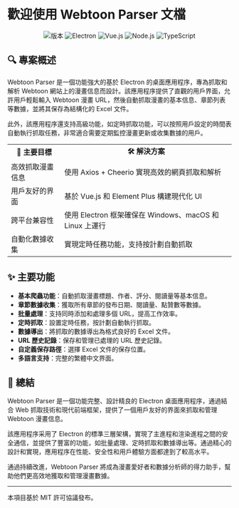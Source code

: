 # 歡迎使用 Webtoon Parser 文檔

<div align="center">
  <img src="https://img.shields.io/badge/版本-2.0.1-blue.svg" alt="版本"/>
  <img src="https://img.shields.io/badge/Electron-47848F?style=for-the-badge&logo=electron&logoColor=white" alt="Electron"/>
  <img src="https://img.shields.io/badge/Vue.js-4FC08D?style=for-the-badge&logo=vue.js&logoColor=white" alt="Vue.js"/>
  <img src="https://img.shields.io/badge/Node.js-339933?style=for-the-badge&logo=nodedotjs&logoColor=white" alt="Node.js"/>
  <img src="https://img.shields.io/badge/TypeScript-3178C6?style=for-the-badge&logo=typescript&logoColor=white" alt="TypeScript"/>
</div>

## 🔍 專案概述

Webtoon Parser 是一個功能強大的基於 Electron 的桌面應用程序，專為抓取和解析 Webtoon 網站上的漫畫信息而設計。該應用程序提供了直觀的用戶界面，允許用戶輕鬆輸入 Webtoon 漫畫 URL，然後自動抓取漫畫的基本信息、章節列表等數據，並將其保存為結構化的 Excel 文件。

此外，該應用程序還支持高級功能，如定時抓取功能，可以按照用戶設定的時間表自動執行抓取任務，非常適合需要定期監控漫畫更新或收集數據的用戶。

<div align="center">
  <table>
    <tr>
      <td align="center"><strong>🎯 主要目標</strong></td>
      <td align="center"><strong>🛠️ 解決方案</strong></td>
    </tr>
    <tr>
      <td>高效抓取漫畫信息</td>
      <td>使用 Axios + Cheerio 實現高效的網頁抓取和解析</td>
    </tr>
    <tr>
      <td>用戶友好的界面</td>
      <td>基於 Vue.js 和 Element Plus 構建現代化 UI</td>
    </tr>
    <tr>
      <td>跨平台兼容性</td>
      <td>使用 Electron 框架確保在 Windows、macOS 和 Linux 上運行</td>
    </tr>
    <tr>
      <td>自動化數據收集</td>
      <td>實現定時任務功能，支持按計劃自動抓取</td>
    </tr>
  </table>
</div>

## ✨ 主要功能

- **基本爬蟲功能**：自動抓取漫畫標題、作者、評分、閱讀量等基本信息。
- **章節數據收集**：獲取所有章節的發布日期、閱讀量、點贊數等數據。
- **批量處理**：支持同時添加和處理多個 URL，提高工作效率。
- **定時抓取**：設置定時任務，按計劃自動執行抓取。
- **數據導出**：將抓取的數據導出為格式良好的 Excel 文件。
- **URL 歷史記錄**：保存和管理已處理的 URL 歷史記錄。
- **自定義保存路徑**：選擇 Excel 文件的保存位置。
- **多語言支持**：完整的繁體中文界面。

## 📝 總結

Webtoon Parser 是一個功能完整、設計精良的 Electron 桌面應用程序，通過結合 Web 抓取技術和現代前端框架，提供了一個用戶友好的界面來抓取和管理 Webtoon 漫畫信息。

該應用程序采用了 Electron 的標準三層架構，實現了主進程和渲染進程之間的安全通信，並提供了豐富的功能，如批量處理、定時抓取和數據導出等。通過精心的設計和實現，應用程序在性能、安全性和用戶體驗方面都達到了較高水平。

通過持續改進，Webtoon Parser 將成為漫畫愛好者和數據分析師的得力助手，幫助他們更高效地獲取和管理漫畫數據。

---

本項目基於 MIT 許可協議發布。 